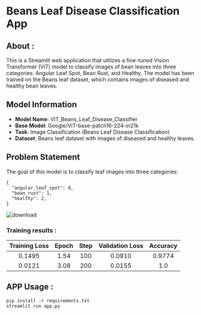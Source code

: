 # Beans Leaf Disease Classification App

## About : 

This is a Streamlit web application that utilizes a fine-tuned Vision Transformer (ViT) model to classify images of bean leaves into three categories: Angular Leaf Spot, Bean Rust, and Healthy. The model has been trained on the Beans leaf dataset, which contains images of diseased and healthy bean leaves.

## Model Information
* **Model Name**: VIT_Beans_Leaf_Disease_Classifier
* **Base Model**: Google/ViT-base-patch16-224-in21k
* **Task**: Image Classification (Beans Leaf Disease Classification)
* **Dataset**: Beans leaf dataset with images of diseased and healthy leaves.

## Problem Statement
The goal of this model is to classify leaf images into three categories:
```
{
  "angular_leaf_spot": 0,
  "bean_rust": 1,
  "healthy": 2,
}
```
![download](https://github.com/Kirouane-Ayoub/Beans-Leaf-Disease-Classification-App/assets/99510125/d9af6f48-f094-4264-b8d7-3fe7c7390fda)

### Training results : 

| Training Loss | Epoch | Step | Validation Loss | Accuracy |
|:-------------:|:-----:|:----:|:---------------:|:--------:|
| 0.1495        | 1.54  | 100  | 0.0910          | 0.9774   |
| 0.0121        | 3.08  | 200  | 0.0155          | 1.0      |

## APP Usage : 

```
pip install -r requirements.txt
streamlit run app.py
```
